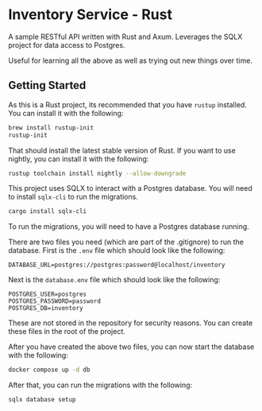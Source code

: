 # Inventory Service - Rust
A sample RESTful API written with Rust and Axum.  Leverages the SQLX project for data access to Postgres.

Useful for learning all the above as well as trying out new things over time.

## Getting Started
As this is a Rust project, its recommended that you have `rustup` installed.  You can install it with the following:

```bash
brew install rustup-init
rustup-init
```

That should install the latest stable version of Rust.  If you want to use nightly, you can install it with the following:

```bash
rustup toolchain install nightly --allow-downgrade
```

This project uses SQLX to interact with a Postgres database.  You will need to install `sqlx-cli` to run the migrations.

```bash
cargo install sqlx-cli
```
To run the migrations, you will need to have a Postgres database running.

There are two files you need (which are part of the .gitignore) to run the database.
First is the `.env` file which should look like the following:

```
DATABASE_URL=postgres://postgres:password@localhost/inventory
```

Next is the `database.env` file which should look like the following:

```
POSTGRES_USER=postgres
POSTGRES_PASSWORD=password
POSTGRES_DB=inventory
``` 

These are not stored in the repository for security reasons.  You can create these files in the root of the project.

After you have created the above two files, you can now start the database with the following:

```bash
docker compose up -d db
```

After that, you can run the migrations with the following:

```bash
sqlx database setup
```